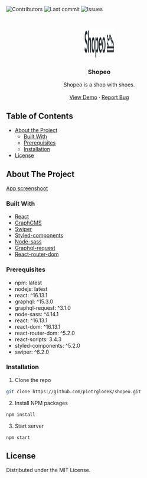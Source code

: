 ![Contributors](https://img.shields.io/github/contributors/piotrglodek/shopeo)
![Last commit](https://img.shields.io/github/last-commit/piotrglodek/shopeo)
![Issues](https://img.shields.io/github/issues/piotrglodek/shopeo)

<!-- PROJECT LOGO -->
<br />
<p align="center">
  <a href="shopeo.netlify.app">
    <img src="./doc/logo.svg" alt="Logo" width="80" height="80">
  </a>

  <h3 align="center">Shopeo</h3>

  <p align="center">
    Shopeo is a shop with shoes.
    <br />
    <br />
    <a href="shopeo.netlify.app">View Demo</a>
    ·
    <a href="https://github.com/piotrglodek/shopeo/issues">Report Bug</a>
  </p>
</p>

<!-- TABLE OF CONTENTS -->

## Table of Contents

- [About the Project](#about-the-project)
  - [Built With](#built-with)
  - [Prerequisites](#prerequisites)
  - [Installation](#installation)
- [License](#license)

<!-- ABOUT THE PROJECT -->

## About The Project

[App screenshoot](./doc/app.png)

### Built With

- [React](https://reactjs.org)
- [GraphCMS](https://graphcms.com)
- [Swiper](https://swiperjs.com/)
- [Styled-components](https://styled-components.com/)
- [Node-sass](https://create-react-app.dev/docs/adding-a-sass-stylesheet)
- [Graphql-request](https://www.npmjs.com/package/graphql-request)
- [React-router-dom](https://reactrouter.com/)

### Prerequisites

- npm: latest
- nodejs: latest
- react: ^16.13.1
- graphql: ^15.3.0
- graphql-request: ^3.1.0
- node-sass: ^4.14.1
- react: ^16.13.1
- react-dom: ^16.13.1
- react-router-dom: ^5.2.0
- react-scripts: 3.4.3
- styled-components: ^5.2.0
- swiper: ^6.2.0

### Installation

1. Clone the repo

```sh
git clone https://github.com/piotrglodek/shopeo.git
```

2. Install NPM packages

```sh
npm install
```

3. Start server

```sh
npm start
```

<!-- LICENSE -->

## License

Distributed under the MIT License.
